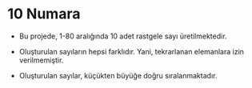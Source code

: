 # 10 Numara

- Bu projede, 1-80 aralığında 10 adet rastgele sayı üretilmektedir.

- Oluşturulan sayıların hepsi farklıdır. Yani, tekrarlanan elemanlara izin verilmemiştir.

- Oluşturulan sayılar, küçükten büyüğe doğru sıralanmaktadır.